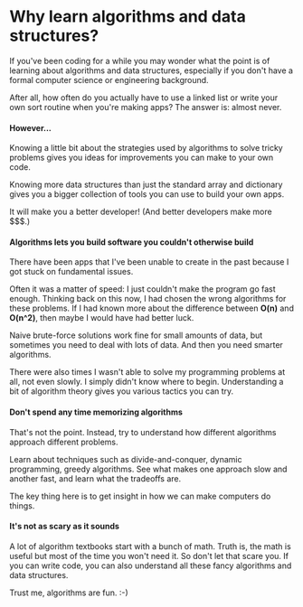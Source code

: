 # Why learn algorithms and data structures?

If you've been coding for a while you may wonder what the point is of learning about algorithms and data structures, especially if you don't have a formal computer science or engineering background.

After all, how often do you actually have to use a linked list or write your own sort routine when you're making apps? The answer is: almost never.

#### **However...**

Knowing a little bit about the strategies used by algorithms to solve tricky problems gives you ideas for improvements you can make to your own code.

Knowing more data structures than just the standard array and dictionary gives you a bigger collection of tools you can use to build your own apps.

It will make you a better developer! (And better developers make more $$$.)

#### Algorithms lets you build software you couldn't otherwise build

There have been apps that I've been unable to create in the past because I got stuck on fundamental issues.

Often it was a matter of speed: I just couldn't make the program go fast enough. Thinking back on this now, I had chosen the wrong algorithms for these problems. If I had known more about the difference between **O(n)** and **O(n^2)**, then maybe I would have had better luck.

Naive brute-force solutions work fine for small amounts of data, but sometimes you need to deal with lots of data. And then you need smarter algorithms.

There were also times I wasn't able to solve my programming problems at all, not even slowly. I simply didn't know where to begin. Understanding a bit of algorithm theory gives you various tactics you can try.

#### Don't spend any time memorizing algorithms

That's not the point. Instead, try to understand how different algorithms approach different problems.

Learn about techniques such as divide-and-conquer, dynamic programming, greedy algorithms. See what makes one approach slow and another fast, and learn what the tradeoffs are.

The key thing here is to get insight in how we can make computers do things.

#### It's not as scary as it sounds

A lot of algorithm textbooks start with a bunch of math. Truth is, the math is useful but most of the time you won't need it. So don't let that scare you. If you can write code, you can also understand all these fancy algorithms and data structures.

Trust me, algorithms are fun. :-)

